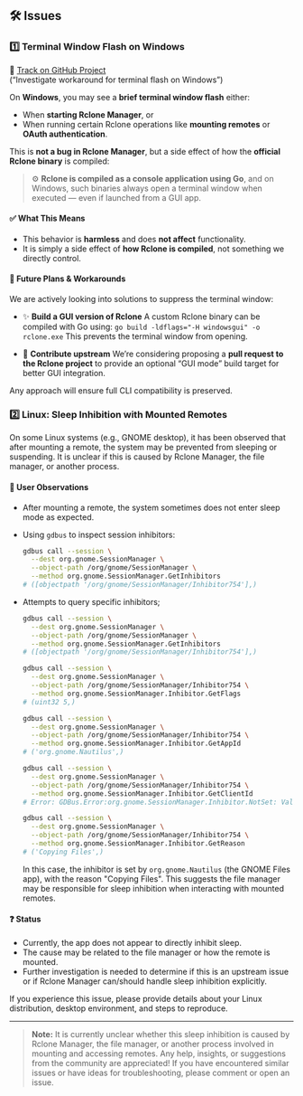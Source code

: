 ## 🛠️ Issues

### 1️⃣ Terminal Window Flash on Windows

🔗 [Track on GitHub Project](https://github.com/users/Hakanbaban53/projects/6/views/1?pane=issue&itemId=110319862)  
(“Investigate workaround for terminal flash on Windows”)

On **Windows**, you may see a **brief terminal window flash** either:

- When **starting Rclone Manager**, or
- When running certain Rclone operations like **mounting remotes** or **OAuth authentication**.

This is **not a bug in Rclone Manager**, but a side effect of how the **official Rclone binary** is compiled:

> ⚙️ **Rclone is compiled as a console application using Go**, and on Windows, such binaries always open a terminal window when executed — even if launched from a GUI app.

#### ✅ What This Means

- This behavior is **harmless** and does **not affect** functionality.
- It is simply a side effect of **how Rclone is compiled**, not something we directly control.

#### 🔮 Future Plans & Workarounds

We are actively looking into solutions to suppress the terminal window:

- ✨ **Build a GUI version of Rclone**
  A custom Rclone binary can be compiled with Go using:
  `go build -ldflags="-H windowsgui" -o rclone.exe`
  This prevents the terminal window from opening.

- 🤝 **Contribute upstream**
  We’re considering proposing a **pull request to the Rclone project** to provide an optional “GUI mode” build target for better GUI integration.

Any approach will ensure full CLI compatibility is preserved.

### 2️⃣ Linux: Sleep Inhibition with Mounted Remotes

On some Linux systems (e.g., GNOME desktop), it has been observed that after mounting a remote, the system may be prevented from sleeping or suspending. It is unclear if this is caused by Rclone Manager, the file manager, or another process.

#### 🐧 User Observations

- After mounting a remote, the system sometimes does not enter sleep mode as expected.
- Using `gdbus` to inspect session inhibitors:

  ```sh
  gdbus call --session \
    --dest org.gnome.SessionManager \
    --object-path /org/gnome/SessionManager \
    --method org.gnome.SessionManager.GetInhibitors
  # ([objectpath '/org/gnome/SessionManager/Inhibitor754'],)
  ```

- Attempts to query specific inhibitors;

  ```sh
  gdbus call --session \
    --dest org.gnome.SessionManager \
    --object-path /org/gnome/SessionManager \
    --method org.gnome.SessionManager.GetInhibitors
  # ([objectpath '/org/gnome/SessionManager/Inhibitor754'],)

  gdbus call --session \
    --dest org.gnome.SessionManager \
    --object-path /org/gnome/SessionManager/Inhibitor754 \
    --method org.gnome.SessionManager.Inhibitor.GetFlags
  # (uint32 5,)

  gdbus call --session \
    --dest org.gnome.SessionManager \
    --object-path /org/gnome/SessionManager/Inhibitor754 \
    --method org.gnome.SessionManager.Inhibitor.GetAppId
  # ('org.gnome.Nautilus',)

  gdbus call --session \
    --dest org.gnome.SessionManager \
    --object-path /org/gnome/SessionManager/Inhibitor754 \
    --method org.gnome.SessionManager.Inhibitor.GetClientId
  # Error: GDBus.Error:org.gnome.SessionManager.Inhibitor.NotSet: Value is not set

  gdbus call --session \
    --dest org.gnome.SessionManager \
    --object-path /org/gnome/SessionManager/Inhibitor754 \
    --method org.gnome.SessionManager.Inhibitor.GetReason
  # ('Copying Files',)
  ```

  In this case, the inhibitor is set by `org.gnome.Nautilus` (the GNOME Files app), with the reason "Copying Files". This suggests the file manager may be responsible for sleep inhibition when interacting with mounted remotes.

#### ❓ Status

- Currently, the app does not appear to directly inhibit sleep.
- The cause may be related to the file manager or how the remote is mounted.
- Further investigation is needed to determine if this is an upstream issue or if Rclone Manager can/should handle sleep inhibition explicitly.

If you experience this issue, please provide details about your Linux distribution, desktop environment, and steps to reproduce.

---

> **Note:**
> It is currently unclear whether this sleep inhibition is caused by Rclone Manager, the file manager, or another process involved in mounting and accessing remotes. Any help, insights, or suggestions from the community are appreciated! If you have encountered similar issues or have ideas for troubleshooting, please comment or open an issue.

